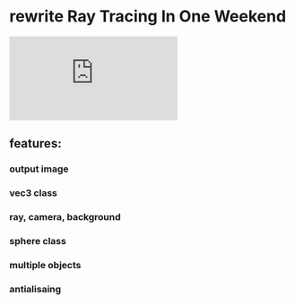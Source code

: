 # rewrite Ray Tracing In One Weekend
![original website:](https://raytracing.github.io/books/RayTracingInOneWeekend.html)
## features:

### output image
### vec3 class
### ray, camera, background
### sphere class
### multiple objects
### antialisaing
